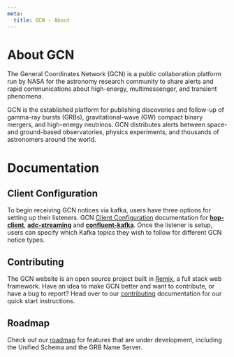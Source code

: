```yaml
---
meta:
  title: GCN - About
---
```


# About GCN

The General Coordinates Network (GCN) is a public collaboration platform run by NASA for the astronomy research community to share alerts and rapid communications about high-energy, multimessenger, and transient phenomena.

GCN is the established platform for publishing discoveries and follow-up of gamma-ray bursts (GRBs), gravitational-wave (GW) compact binary mergers, and high-energy neutrinos. GCN distributes alerts between space- and ground-based observatories, physics experiments, and thousands of astronomers around the world.

# Documentation

## Client Configuration

To begin receiving GCN notices via kafka, users have three options for setting up their listeners. GCN [Client Configuration](/docs/client) documentation for [**hop-client**](/docs/client#hop-client), [**adc-streaming**](/docs/client#adc-streaming) and [**confluent-kafka**](/docs/client#confluent-kafka). Once the listener is setup, users can specify which Kafka topics they wish to follow for different GCN notice types.

## Contributing

The GCN website is an open source project built in [Remix](https://remix.run), a full stack web framework. Have an idea to make GCN better and want to contribute, or have a bug to report? Head over to our [contributing](/docs/contributing) documentation for our quick start instructions.

## Roadmap

Check out our [roadmap](/docs/roadmap) for features that are under development, including the Unified Schema and the GRB Name Server.
